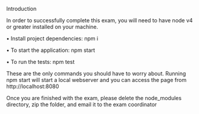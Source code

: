 Introduction

In order to successfully complete this exam, you will need to have node v4 or greater installed on your machine.

•	Install project dependencies: npm i

•	To start the application: npm start

•	To run the tests: npm test

These are the only commands you should have to worry about. Running npm start will start a local webserver and you can access the page from http://localhost:8080

Once you are finished with the exam, please delete the node_modules directory, zip the folder, and email it to the exam coordinator
